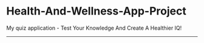 # Health-And-Wellness-App-Project
My quiz application - Test Your Knowledge And Create A Healthier IQ! 

----------------------------------------

